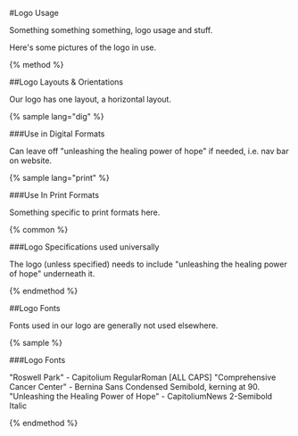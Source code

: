 #Logo Usage

Something something something, logo usage and stuff.

Here's some pictures of the logo in use.

{% method %}

##Logo Layouts & Orientations

Our logo has one layout, a horizontal layout.

{% sample lang="dig" %}

###Use in Digital Formats

Can leave off "unleashing the healing power of hope" if needed, i.e. nav bar on website.

{% sample lang="print" %}

###Use In Print Formats

Something specific to print formats here.

{% common %}

###Logo Specifications used universally

The logo (unless specified) needs to include "unleashing the healing power of hope" underneath it.

{% endmethod %}

##Logo Fonts

Fonts used in our logo are generally not used elsewhere.

{% sample %}

###Logo Fonts

"Roswell Park" - Capitolium RegularRoman [ALL CAPS]
"Comprehensive Cancer Center" - Bernina Sans Condensed Semibold, kerning at 90.
"Unleashing the Healing Power of Hope" - CapitoliumNews 2-Semibold Italic

{% endmethod %}

